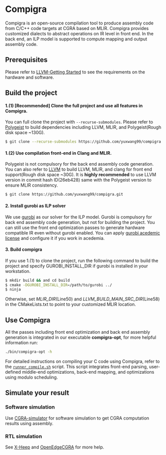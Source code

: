 # Compigra
Compigra is an open-source compilation tool to produce assembly code from C/C++ code targets at CGRA based on MLIR.
Compigra provides customized dialects to abstract operations on IR level in front end.
In the back end, an ILP model is supported to compute mapping and output assembly code.

## Prerequisites
Please refer to [LLVM-Getting Started](https://llvm.org/docs/GettingStarted.html#requirements) to see the requirements on the hardware and software.

## Build the project
#### 1.(1) [Recommended] Clone the full project and use all features in Compigra.

You can full clone the project with `--recurse-submodules`. Please refer to [Polygeist](https://github.com/llvm/Polygeist) to build dependencies including LLVM, MLIR, and Polygeist(Rough disk space ~130G).
```bash
$ git clone --recurse-submodules https://github.com/yuxwang99/compigra.git
```
#### 1.(2) Use compilation front-end in Clang and MLIR. 
Polygeist is not compulsory for the back end assembly code generation. You can also refer to [LLVM](https://llvm.org/docs/GettingStarted.html) to build LLVM, MLIR, and clang for front end support(Rough disk space ~30G). It is **highly recommended** to use LLVM version in commit hash ID(26eb428) same with the Polygeist version to ensure MLIR consistency.
```bash
$ git clone https://github.com/yuxwang99/compigra.git
```
#### 2. Install gurobi as ILP solver
We use [gurobi](https://www.gurobi.com/) as our solver for the ILP model. Gurobi is compulsory for back end assembly code generation, but not for building the project. 
You can still use the front end optimization passes to generate hardware compatible IR even without gurobi enabled.
You can apply [gurobi acedemic license](https://www.gurobi.com/academia/academic-program-and-licenses/) and configure it if you work in acedemia.

#### 3. Build compigra
If you use 1.(1) to clone the project, run the following command to build the project and specify GUROBI_INSTALL_DIR if gurobi is installed in your workstation. 
```bash
$ mkdir build && and cd build
$ cmake -DGUROBI_INSTALL_DIR=/path/to/gurobi ../
$ ninja
```
Otherwise, set *MLIR_DIR*(Line50) and *LLVM_BUILD_MAIN_SRC_DIR*(Line58) in the CMakeLists.txt to point to your customized MLIR location.

## Use Compigra
All the passes including front end optimization and back end assembly generation is integrated in our executable **compigra-opt**, for more helpful information run:
```bash
./bin/compigra-opt -h
```

For detailed instructions on compiling your C code using Compigra, refer to the [`runner_compile.sh`](./runner_compile.sh) script. This script integrates front-end parsing, user-defined middle-end optimizations, back-end mapping, and optimizations using modulo scheduling.


## Simulate your result
### Software simulation
Use [CGRA-simulator](https://github.com/esl-epfl/ESL-CGRA-simulator) for software simulation to get CGRA computation results using assembly.
### RTL simulation
See [X-Heep](https://github.com/esl-epfl/x-heep) and [OpenEdgeCGRA](https://github.com/esl-epfl/OpenEdgeCGRA/tree/main) for more help.